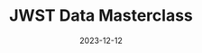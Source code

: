---
title: JWST Data Masterclass
summary: Organised by European Space Agency (ESA)
date: 2023-12-12
authors:
  - admin
---